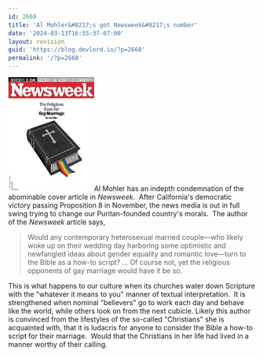 ```yaml
---
id: 2668
title: 'Al Mohler&#8217;s got Newsweek&#8217;s number'
date: '2024-03-13T16:55:37-07:00'
layout: revision
guid: 'https://blog.devlord.io/?p=2668'
permalink: '/?p=2668'
---
```


<a href="/assets/img/2011/10/aanewsbible.jpg"><img src="/assets/img/2011/10/aanewsbible.jpg?w=175" border="0" alt="" /></a>Al Mohler has an indepth condemnation of the abominable cover article in <i>Newsweek</i>.  After California's democratic victory passing Proposition 8 in November, the news media is out in full swing trying to change our Puritan-founded country's morals.  The author of the <span class="Apple-style-span" style="font-style:italic;">Newsweek</span> article says, <blockquote>Would any contemporary heterosexual married couple—who likely woke up on their wedding day harboring some optimistic and newfangled ideas about gender equality and romantic love—turn to the Bible as a how-to script? ... Of course not, yet the religious opponents of gay marriage would have it be so.</blockquote>This is what happens to our culture when its churches water down Scripture with the "whatever it means to you" manner of textual interpretation.  It is strengthened when nominal "believers" go to work each day and behave like the world, while others look on from the next cubicle. Likely this author is convinced from the lifestyles of the so-called "Christians" she is acquainted with, that it is ludacris for anyone to consider the Bible a how-to script for their marriage.  Would that the Christians in her life had lived in a manner worthy of their calling.<div class="blogger-post-footer"></div>